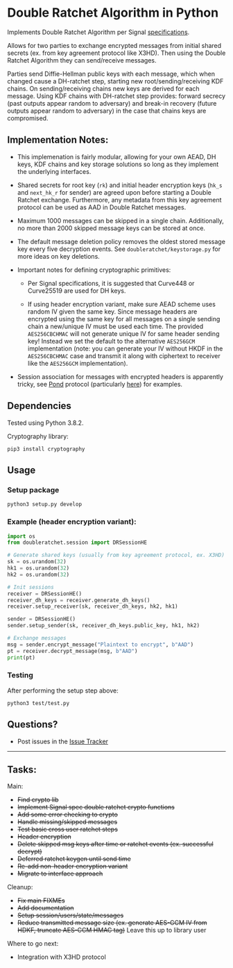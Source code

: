 # Double Ratchet Algorithm in Python

Implements Double Ratchet Algorithm per Signal [specifications](https://signal.org/docs/specifications/doubleratchet/).

Allows for two parties to exchange encrypted messages from initial shared secrets (ex. from key agreement protocol like X3HD). Then using the Double Ratchet Algorithm they can send/receive messages.

Parties send Diffie-Hellman public keys with each message, which when changed cause a DH-ratchet step, starting new root/sending/receiving KDF chains. On sending/receiving chains new keys are derived for each message. Using KDF chains with DH-ratchet step provides: forward secrecy (past outputs appear random to adversary) and break-in recovery (future outputs appear random to adversary) in the case that chains keys are compromised.

## Implementation Notes:

-   This implemenation is fairly modular, allowing for your own AEAD, DH keys, KDF chains and key storage solutions so long as they implement the underlying interfaces.

-   Shared secrets for root key (`rk`) and initial header encryption keys (`hk_s` and `next_hk_r` for sender) are agreed upon before starting a Double Ratchet exchange. Furthermore, any metadata from this key agreement protocol can be used as AAD in Double Ratchet messages.

-   Maximum 1000 messages can be skipped in a single chain. Additionally, no more than 2000 skipped message keys can be stored at once.

-   The default message deletion policy removes the oldest stored message key every five decryption events. See `doubleratchet/keystorage.py` for more ideas on key deletions.

-   Important notes for defining cryptographic primitives:

    -   Per Signal specifications, it is suggested that Curve448 or Curve25519 are used for DH keys.

    -   If using header encryption variant, make sure AEAD scheme uses random IV given the same key. Since message headers are encrypted using the same key for all messages on a single sending chain a new/unique IV must be used each time. The provided `AES256CBCHMAC` will not generate unique IV for same header sending key! Instead we set the default to the alternative `AES256GCM` implementation (note: you can generate your IV without HKDF in the `AES256CBCHMAC` case and transmit it along with ciphertext to receiver like the `AES256GCM` implementation).

-   Session association for messages with encrypted headers is apparently tricky, see [Pond](https://github.com/agl/pond) protocol (particularly [here](https://github.com/agl/pond/blob/675020c2d997636c8cd4c24c83e7bcd872dcd3aa/client/network.go)) for examples.

## Dependencies

Tested using Python 3.8.2.

Cryptography library:

```
pip3 install cryptography
```

## Usage

### Setup package

```
python3 setup.py develop
```

### Example (header encryption variant):

```python
import os
from doubleratchet.session import DRSessionHE

# Generate shared keys (usually from key agreement protocol, ex. X3HD)
sk = os.urandom(32)
hk1 = os.urandom(32)
hk2 = os.urandom(32)

# Init sessions
receiver = DRSessionHE()
receiver_dh_keys = receiver.generate_dh_keys()
receiver.setup_receiver(sk, receiver_dh_keys, hk2, hk1)

sender = DRSessionHE()
sender.setup_sender(sk, receiver_dh_keys.public_key, hk1, hk2)

# Exchange messages
msg = sender.encrypt_message("Plaintext to encrypt", b"AAD")
pt = receiver.decrypt_message(msg, b"AAD")
print(pt)
```

### Testing

After performing the setup step above:

```
python3 test/test.py
```

## Questions?

-   Post issues in the [Issue Tracker](https://github.com/nefrob/double-ratchet-alg/issues)

---

## Tasks:

Main:

-   ~~Find crypto lib~~
-   ~~Implement Signal spec double ratchet crypto functions~~
-   ~~Add some error checking to crypto~~
-   ~~Handle missing/skipped messages~~
-   ~~Test basic cross user ratchet steps~~
-   ~~Header encryption~~
-   ~~Delete skipped msg keys after time or ratchet events (ex. successful decrypt)~~
-   ~~Deferred ratchet keygen until send time~~
-   ~~Re-add non-header encryption variant~~
-   ~~Migrate to interface approach~~

Cleanup:

-   ~~Fix main FIXMEs~~
-   ~~Add documentation~~
-   ~~Setup session/users/state/messages~~
-   ~~Reduce transmitted message size (ex. generate AES-GCM IV from HDKF, truncate AES-CCM HMAC tag)~~ Leave this up to library user

Where to go next:

-   Integration with X3HD protocol
<!-- - Maybe checkout [Lime](https://gitlab.linphone.org/BC/public/lime/blob/master/lime.pdf) and [OMEMO](https://xmpp.org/extensions/xep-0384.html) for potential updates -->
